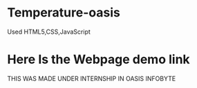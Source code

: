 # Temperature-oasis
Used HTML5,CSS,JavaScript

# Here Is the Webpage demo link


THIS WAS MADE UNDER INTERNSHIP IN OASIS INFOBYTE
